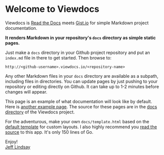 # Welcome to Viewdocs

Viewdocs is [Read the Docs](https://readthedocs.org/) meets [Gist.io](http://gist.io/) for simple Markdown project documentation.

**It renders Markdown in your repository's `docs` directory as simple static pages.**

Just make a `docs` directory in your Github project repository and put an `index.md` file in there to get started. Then browse to:

	http://<github-username>.viewdocs.io/<repository-name>

Any other Markdown files in your `docs` directory are available as a subpath, including files in directories. You can update pages by just pushing to your repository or editing directly on Github. It can take up to 1-2 minutes before changes will appear.

This page is an example of what documentation will look like by default. Here is [another example page](/viewdocs/example). The source for these pages are in the [docs directory](https://github.com/progrium/viewdocs/tree/master/docs) of the Viewdocs project.

For the adventurous, make your own `docs/template.html` based on the [default template](https://github.com/progrium/viewdocs/blob/master/docs/template.html) for custom layouts. I also highly recommend you [read the source](https://github.com/progrium/viewdocs/blob/master/viewdocs.go) to this app. It's only 150 lines of Go.

Enjoy!<br />
[Jeff Lindsay](http://twitter.com/progrium)